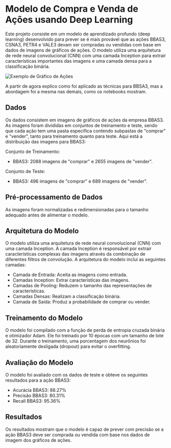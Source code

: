 # Modelo de Compra e Venda de Ações usando Deep Learning

Este projeto consiste em um modelo de aprendizado profundo (deep learning) desenvolvido para prever se é mais provável que as ações BBAS3, CSNA3, PETR4 e VALE3 devam ser compradas ou vendidas com base em dados de imagens de gráficos de ações. O modelo utiliza uma arquitetura de rede neural convolucional (CNN) com uma camada Inception para extrair características importantes das imagens e uma camada densa para a classificação binária.

![Exemplo de Gráfico de Ações](T:\TATO\Pycharm_projects\DeepLearning_BBAS3\images\2019-12-09_1.png)

A partir de agora explico como foi aplicado as técnicas para BBSA3, mas a abordagem foi a mesma nas demais, como os notebooks mostram.

## Dados

Os dados consistem em imagens de gráficos de ações da empresa BBAS3. As imagens foram divididas em conjuntos de treinamento e teste, sendo que cada ação tem uma pasta específica contendo subpastas de "comprar" e "vender", tanto para treinamento quanto para teste. Aqui está a distribuição das imagens para BBAS3:

Conjunto de Treinamento:
- BBAS3: 2088 imagens de "comprar" e 2655 imagens de "vender".

Conjunto de Teste:
- BBAS3: 496 imagens de "comprar" e 689 imagens de "vender".

## Pré-processamento de Dados

As imagens foram normalizadas e redimensionadas para o tamanho adequado antes de alimentar o modelo.

## Arquitetura do Modelo

O modelo utiliza uma arquitetura de rede neural convolucional (CNN) com uma camada Inception. A camada Inception é responsável por extrair características complexas das imagens através da combinação de diferentes filtros de convolução. A arquitetura do modelo inclui as seguintes camadas:

- Camada de Entrada: Aceita as imagens como entrada.
- Camadas Inception: Extrai características das imagens.
- Camadas de Pooling: Reduzem o tamanho das representações de características.
- Camadas Densas: Realizam a classificação binária.
- Camada de Saída: Produz a probabilidade de comprar ou vender.

## Treinamento do Modelo

O modelo foi compilado com a função de perda de entropia cruzada binária e otimizador Adam. Ele foi treinado por 10 épocas com um tamanho de lote de 32. Durante o treinamento, uma porcentagem dos neurônios foi aleatoriamente desligada (dropout) para evitar o overfitting.

## Avaliação do Modelo

O modelo foi avaliado com os dados de teste e obteve os seguintes resultados para a ação BBAS3:

- Acurácia BBAS3: 88.27%
- Precisão BBAS3: 80.31%
- Recall BBAS3: 95.36%

## Resultados

Os resultados mostram que o modelo é capaz de prever com precisão se a ação BBAS3 deve ser comprada ou vendida com base nos dados de imagem dos gráficos de ações.
